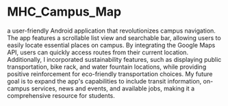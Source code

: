 # MHC_Campus_Map
a user-friendly Android application that revolutionizes campus navigation.
The app features a scrollable list view and searchable bar, allowing users to easily locate essential places on campus. 
By integrating the Google Maps API, users can quickly access routes from their current location. 
Additionally, I incorporated sustainability features, such as displaying public transportation, bike rack, and water fountain locations, while providing positive reinforcement for eco-friendly transportation choices. 
My future goal is to expand the app's capabilities to include transit information, on-campus services, news and events,
and available jobs, making it a comprehensive resource for students.
